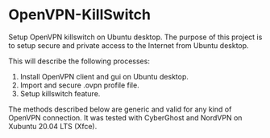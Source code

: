 # OpenVPN-KillSwitch
Setup OpenVPN killswitch on Ubuntu desktop.
The purpose of this project is to setup secure and private access to the Internet from Ubuntu desktop.

This will describe the following processes:

1. Install OpenVPN client and gui on Ubuntu desktop.
2. Import and secure .ovpn profile file.
3. Setup killswitch feature.

The methods described below are generic and valid for any kind of OpenVPN connection.
It was tested with CyberGhost and NordVPN on Xubuntu 20.04 LTS (Xfce).

